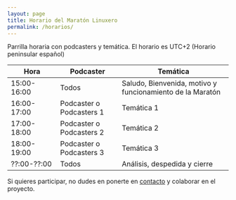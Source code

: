 ```yaml
---
layout: page
title: Horario del Maratón Linuxero
permalink: /horarios/
---
```


Parrilla horaria con podcasters y temática.
El horario es UTC+2 (Horario peninsular español)


Hora         | Podcaster                 | Temática
------------ | -------------             | -------------
15:00-16:00  | Todos                     | Saludo, Bienvenida, motivo y funcionamiento de la Maratón
16:00-17:00  | Podcaster o Podcasters 1  | Temática 1
17:00-18:00  | Podcaster o Podcasters 2  | Temática 2
18:00-19:00  | Podcaster o Podcasters 3  | Temática 3
??:00-??:00  | Todos                     | Análisis, despedida y cierre


Si quieres participar, no dudes en ponerte en [contacto](https://maratonlinuxero.github.io/about/) y colaborar en el proyecto.

